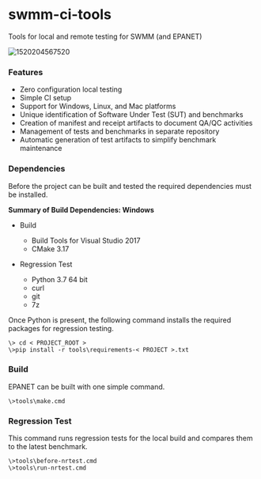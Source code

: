 
<!---
   README.md

   Created: May 3, 2020
   Updated:

   Author: See AUTHORS
--->

# swmm-ci-tools
Tools for local and remote testing for SWMM (and EPANET)


![1520204567520](https://github.com/michaeltryby/ci-tools/assets/6942309/b2ffad8e-d94c-47b1-a764-e006a93576a8)


### Features

  - Zero configuration local testing
  - Simple CI setup
  - Support for Windows, Linux, and Mac platforms
  - Unique identification of Software Under Test (SUT) and benchmarks
  - Creation of manifest and receipt artifacts to document QA/QC activities
  - Management of tests and benchmarks in separate repository
  - Automatic generation of test artifacts to simplify benchmark maintenance
  

### Dependencies

Before the project can be built and tested the required dependencies must be installed.

**Summary of Build Dependencies: Windows**

  - Build
      - Build Tools for Visual Studio 2017
      - CMake 3.17

  - Regression Test
      - Python 3.7 64 bit
      - curl
      - git
      - 7z

Once Python is present, the following command installs the required packages for regression testing.
```
\> cd < PROJECT_ROOT >
\>pip install -r tools\requirements-< PROJECT >.txt
```


### Build

EPANET can be built with one simple command.
```
\>tools\make.cmd
```


### Regression Test

This command runs regression tests for the local build and compares them to the latest benchmark.
```
\>tools\before-nrtest.cmd
\>tools\run-nrtest.cmd
```
